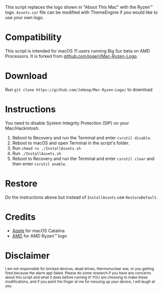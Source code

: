 This script replaces the logo shown in "About This Mac" with the Ryzen™ logo. `Assets.car` file can be modified with ThemeEngine if you would like to use your own logo.

# Compatibility

This script is intended for macOS 11 users running Big Sur beta on AMD Processors.
It is forked from [github.com/jogerj/Mac-Ryzen-Logo](https://github.com/jogerj/Mac-Ryzen-Logo).

# Download

Run `git clone https://github.com/JoHoop/Mac-Ryzen-Logo/` to download

# Instructions

You need to disable System Integrity Protection (SIP) on your Mac/Hackintosh.

1. Reboot to Recovery and run the Terminal and enter `csrutil disable`.
2. Reboot to macOS and open Terminal in the script's folder.
3. Run `chmod +x ./InstallAssets.sh`
4. Run `./InstallAssets.sh`
5. Reboot to Recovery and run the Terminal and enter `csrutil clear` and then enter `csrutil enable`.

# Restore

Do the instructions above but instead of `InstallAssets` use `RestoreDefault`.

# Credits

-   [Apple](https://apple.com) for macOS Catalina
-   [AMD](https://amd.com) for AMD Ryzen™ logo

# Disclaimer

<sub>I am not responsible for bricked devices, dead drives, thermonuclear war, or you getting fired because the alarm app failed. Please do some research if you have any concerns about this script and what it does before running it! YOU are choosing to make these modifications, and if you point the finger at me for messing up your device, I will laugh at you.</sub>
